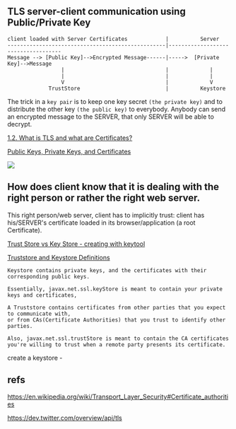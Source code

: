 TLS server-client communication using Public/Private Key
--------------------------------------------------------

```
client loaded with Server Certificates            |          Server
--------------------------------------------------|------------------------------------
Message --> [Public Key]-->Encrypted Message------|----->  [Private Key]-->Message
                 |                                |             |
                 |                                |             |
                 V                                |             V
             TrustStore                           |          Keystore

```

The trick in a `key pair` is to keep one key secret `(the private key)` and to distribute the 
other key `(the public key)` to everybody. 
Anybody can send an encrypted message to the SERVER, that only SERVER will be able to decrypt.

[1.2. What is TLS and what are Certificates?](http://tldp.org/HOWTO/SSL-Certificates-HOWTO/x64.html)

[Public Keys, Private Keys, and Certificates](https://docs.oracle.com/cd/E19509-01/820-3503/ggbgc/index.html)

![](https://docs.oracle.com/cd/E19509-01/820-3503/images/encryption-and-decryption.gif)


How does client know that it is dealing with the right person or rather the right web server. 
---------------------------------------------------------------------------------------------

This right person/web server, client has to implicitly trust: 
client has his/SERVER's certificate loaded in its browser/application (a root Certificate). 


[Trust Store vs Key Store - creating with keytool](http://stackoverflow.com/a/6341566/432903)

[Truststore and Keystore Definitions](http://stackoverflow.com/a/18912385/432903)

```
Keystore contains private keys, and the certificates with their corresponding public keys.

Essentially, javax.net.ssl.keyStore is meant to contain your private keys and certificates, 
```


```
A Truststore contains certificates from other parties that you expect to communicate with, 
or from CAs(Certificate Authorities) that you trust to identify other parties.

Also, javax.net.ssl.trustStore is meant to contain the CA certificates 
you're willing to trust when a remote party presents its certificate.
```

create a keystore - 


refs
-----

https://en.wikipedia.org/wiki/Transport_Layer_Security#Certificate_authorities

https://dev.twitter.com/overview/api/tls

